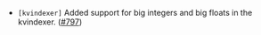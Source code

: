 - `[kvindexer]` Added support for big integers and big floats in the kvindexer.
  ([\#797](https://github.com/cometbft/cometbft/pull/797))
